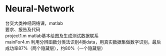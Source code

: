 # Neural-Network  
台交大类神经网络课，matlab   
要求、报告及代码     
project1.m matlab基本绘图及生成测试数据联系  
mainFor4.m 利用分辨函数分类法识别4类data，用真实数据集做数字识别，最后成功率87%（两个隐藏层），约80%（一个隐藏层）
